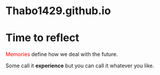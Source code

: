# Thabo1429.github.io
<!doctype html>
<html>
<head>
<title>My first website</title>
</head>
<body>
<h1>Time to reflect</h1>
<p><span style="color:red">Memories</span> define how we deal with the future.</p>
<p>Some call it <b>experience</b> but you can call it whatever you like.</p>
</body>
</html>
